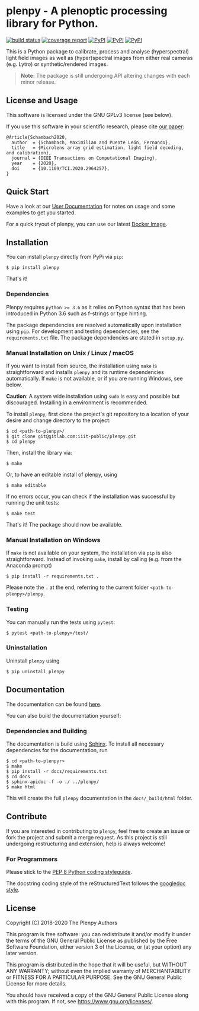 # plenpy - A plenoptic processing library for Python.

[![build status](https://gitlab.com/iiit-public/plenpy/badges/master/pipeline.svg)](https://gitlab.com/iiit-public/plenpy/commits/master)
[![coverage report](https://gitlab.com/iiit-public/plenpy/badges/master/coverage.svg)](https://gitlab.com/iiit-public/plenpy/commits/master)
[![PyPI](https://img.shields.io/pypi/v/plenpy.svg)](https://pypi.org/project/plenpy/#description)
[![PyPI](https://img.shields.io/pypi/pyversions/plenpy.svg)](https://pypi.org/project/plenpy/#description)
[![PyPI](https://img.shields.io/pypi/status/plenpy.svg)](https://pypi.org/project/plenpy/#description)


This is a Python package to calibrate, process and analyse
(hyperspectral) light field images as well as (hyper)spectral images
from either real cameras (e.g. Lytro) or synthetic/rendered images.


>**Note:** The package is still undergoing API altering changes with each minor release.  
     

## License and Usage

This software is licensed under the GNU GPLv3 license (see below).

If you use this software in your scientific research, please cite [our paper](https://doi.org/10.1109/TCI.2020.2964257):


    @Article{Schambach2020,
      author  = {Schambach, Maximilian and Puente León, Fernando},
      title   = {Microlens array grid estimation, light field decoding, and calibration},
      journal = {IEEE Transactions on Computational Imaging},
      year    = {2020},
      doi     = {10.1109/TCI.2020.2964257},
    }


## Quick Start
Have a look at our [User Documentation](https://iiit-public.gitlab.io/plenpy/user-doc.html) 
for notes on usage and some examples to get you started.

For a quick tryout of plenpy, you can use our latest 
[Docker Image](https://hub.docker.com/r/plenpy/plenpy).



## Installation

You can install ``plenpy`` directly from PyPi via ``pip``:


    $ pip install plenpy


That's it!


### Dependencies
Plenpy requires `python >= 3.6` as it relies on Python syntax that has
been introduced in Python 3.6 such as f-strings or type hinting.

The package dependencies are resolved automatically upon installation using `pip`.
For development and testing dependencies, see the ``requirements.txt`` file.
The package dependencies are stated in ``setup.py``.
 

### Manual Installation on Unix / Linux / macOS

If you want to install from source, the installation using `make` is straightforward and installs
`plenpy` and its runtime dependencies automatically.
If ``make`` is not available, or if you are running Windows, see below.


**Caution**: A system wide installation using ``sudo`` is easy and possible but
discouraged. Installing in a environment is recommended.

To install `plenpy`, first clone the project's git repository to
a location of your desire and change directory to the project:

    $ cd <path-to-plenpy>/
    $ git clone git@gitlab.com:iiit-public/plenpy.git
    $ cd plenpy

Then, install the library via:

    $ make

Or, to have an editable install of plenpy, using

    $ make editable

If no errors occur, you can check if the installation was successful
by running the unit tests:

    $ make test

That's it! The package should now be available.


### Manual Installation on Windows

If `make` is not available on your system, the installation via `pip`
is also straightforward. Instead of invoking `make`,
install by calling (e.g. from the Anaconda prompt)

    $ pip install -r requirements.txt .

Please note the `.` at the end, referring to the current folder
`<path-to-plenpy>/plenpy`. 


### Testing

You can manually run the tests using `pytest`:

    $ pytest <path-to-plenpy>/test/



### Uninstallation
Uninstall ``plenpy`` using

    $ pip uninstall plenpy



## Documentation

The documentation can be found [here](https://iiit-public.gitlab.io/plenpy).

You can also build the documentation yourself:

### Dependencies and Building

The documentation is build using [Sphinx](http://www.sphinx-doc.org/en/stable/).
To install all necessary dependencies for the documentation, run

    $ cd <path-to-plenpyr>
    $ make
    $ pip install -r docs/requirements.txt
    $ cd docs
    $ sphinx-apidoc -f -o ./ ../plenpy/
    $ make html
    
This will create the full `plenpy` documentation in the 
`docs/_build/html` folder.



## Contribute
If you are interested in contributing to ``plenpy``, feel free to create an issue or
fork the project and submit a merge request. As this project is still undergoing
restructuring and extension, help is always welcome!


### For Programmers

Please stick to the 
[PEP 8 Python coding styleguide](https://www.python.org/dev/peps/pep-0008/).

The docstring coding style of the reStructuredText follows the 
[googledoc style](https://sphinxcontrib-napoleon.readthedocs.io/en/latest/example_google.html).



## License

Copyright (C) 2018-2020  The Plenpy Authors

This program is free software: you can redistribute it and/or modify
it under the terms of the GNU General Public License as published by
the Free Software Foundation, either version 3 of the License, or
(at your option) any later version.

This program is distributed in the hope that it will be useful,
but WITHOUT ANY WARRANTY; without even the implied warranty of
MERCHANTABILITY or FITNESS FOR A PARTICULAR PURPOSE.  See the
GNU General Public License for more details.

You should have received a copy of the GNU General Public License
along with this program.  If not, see <https://www.gnu.org/licenses/>.
